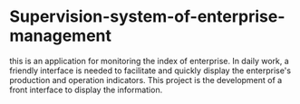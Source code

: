 # Supervision-system-of-enterprise-management
this is an application for monitoring the index of enterprise.
In daily work, a friendly interface is needed to facilitate and quickly display the enterprise's production and operation indicators. This project is the development of a front interface to display the information.
